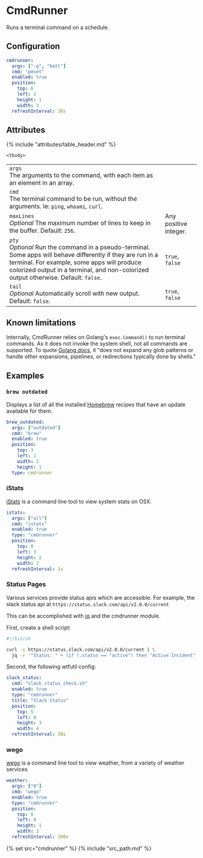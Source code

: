 # CmdRunner

Runs a terminal command on a schedule.


## Configuration

```yaml
cmdrunner:
  args: ["-g", "batt"]
  cmd: "pmset"
  enabled: true
  position:
    top: 6
    left: 1
    height: 1
    width: 3
  refreshInterval: 30s
```

## Attributes

<table>
    {% include "attributes/table_header.md" %}

    <tbody>
<tr>
    <td>
        <code>args</code>
        <br />
        The arguments to the command, with each item as an element in an array.
    </td>
    <td></td>
</tr>
<tr>
    <td>
        <code>cmd</code>
        <br />
        The terminal command to be run, without the arguments. Ie: <code>ping</code>, <code>whoami</code>, <code>curl</code>.
    </td>
    <td></td>
</tr>
<tr>
    <td>
        <code>maxLines</code>
        <br />
        <em>Optional</em> The maximum number of lines to keep in the buffer. Default: <code>256</code>.
    </td>
    <td>Any positive integer.</td>
</tr>
<tr>
    <td>
        <code>pty</code>
        <br />
        <em>Optional</em> Run the command in a pseudo-terminal. Some apps will behave differently if they are run in a terminal. For example, some apps will produce colorized output in a terminal, and non-colorized output otherwise. Default: <code>false</code>.
    </td>
    <td><code>true</code>, <code>false</code></td>
</tr>
<tr>
    <td>
        <code>tail</code>
        <br />
        <em>Optional</em> Automatically scroll with new output. Default: <code>false</code>.
    </td>
    <td><code>true</code>, <code>false</code></td>
</tr>
    </tbody>
</table>

## Known limitations

Internally, CmdRunner relies on Golang's `exec.Command()` to run terminal commands. As it does not invoke the system shell, not all commands are supported. To quote [Golang docs](https://pkg.go.dev/os/exec), it "does not expand any glob patterns or handle other expansions, pipelines, or redirections typically done by shells." 

## Examples

### `brew outdated`

Displays a list of all the installed [Homebrew](https://brew.sh) recipes that have an update available for them.

```yaml
brew_outdated:
  args: ["outdated"]
  cmd: "brew"
  enabled: true
  position:
    top: 3
    left: 1
    width: 2
    height: 1
  type: cmdrunner
```

### iStats

[iStats](https://github.com/Chris911/iStats) is a command line tool to view system stats on OSX.

```yaml
istats:
  args: ["all"]
  cmd: "istats"
  enabled: true
  type: "cmdrunner"
  position:
    top: 0
    left: 3
    height: 2
    width: 2
  refreshInterval: 1s
```

### Status Pages

Various services provide status apis which are accessible. For example, the
slack status api at `https://status.slack.com/api/v2.0.0/current`

This can be accomplished with [jq](https://stedolan.github.io/jq/) and the
cmdrunner module.

First, create a shell script:

```bash
#!/bin/sh

curl -s https://status.slack.com/api/v2.0.0/current | \
  jq -r '"Status: " + (if (.status == "active") then "Active Incident" else "Ok" end),"Last Updated: " + .date_updated,if (.active_incidents[] | length) > 0 then "Active Incidents\n" + .active_incidents[] .title else "" end'
```

Second, the following wtfutil config:

```yaml
slack_status:
  cmd: "slack_status_check.sh"
  enabled: true
  type: "cmdrunner"
  title: "Slack Status"
  position:
    top: 5
    left: 0
    height: 3
    width: 4
  refreshInterval: 30s
```

### wego

[wego](https://github.com/schachmat/wego) is a command line tool to view weather, from a variety of weather services

```yaml
weather:
  args: ["0"]
  cmd: "wego"
  enabled: true
  type: "cmdrunner"
  position:
    top: 0
    left: 0
    height: 1
    width: 2
  refreshInterval: 100s
```

{% set src="cmdrunner" %}
{% include "src_path.md" %}
